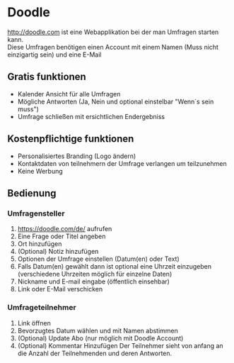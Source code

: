 # Doodle
<http://doodle.com> ist eine Webapplikation bei der man Umfragen starten kann. <br>
Diese Umfragen benötigen einen Account mit einem Namen (Muss nicht einzigartig sein) und eine E-Mail <br>
## Gratis funktionen
* Kalender Ansicht für alle Umfragen
* Mögliche Antworten (Ja, Nein und optional einstelbar "Wenn´s sein muss")
* Umfrage schließen mit ersichtlichen Endergebniss

## Kostenpflichtige funktionen
* Personalisiertes Branding (Logo ändern)
* Kontaktdaten von teilnehmern der Umfrage verlangen um teilzunehmen
* Keine Werbung

## Bedienung
### Umfragensteller
1. https://doodle.com/de/ aufrufen
2. Eine Frage oder Titel angeben
3. Ort hinzufügen
4. (Optional) Notiz hinzufügen
5. Optionen der Umfrage einstellen (Datum(en) oder Text)
6. Falls Datum(en) gewählt dann ist optional eine Uhrzeit einzugeben (verschiedene Uhrzeiten möglich für einzelne Daten)
7. Nickname und E-mail eingabe (öffentlich einsehbar)
8. Link oder E-Mail verschicken

### Umfrageteilnehmer
1. Link öffnen
2. Bevorzugtes Datum wählen und mit Namen abstimmen
3. (Optional) Update Abo (nur möglich mit Doodle Account)
4. (Optional) Kommentar Hinzufügen
Der Teilnehmer sieht von anfang an die Anzahl der Teilnehmenden und deren Antworten.
